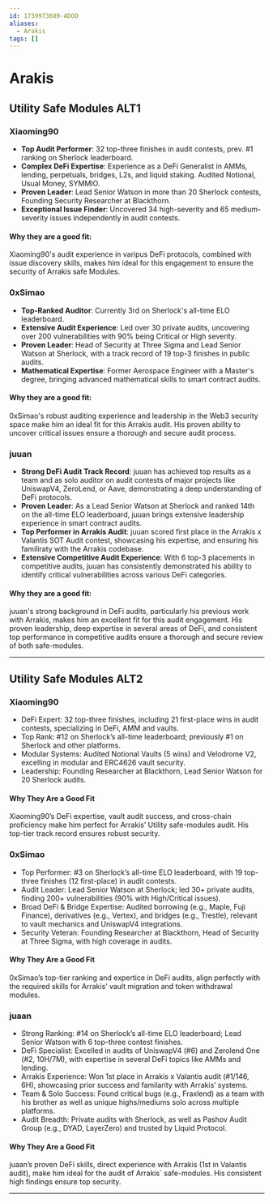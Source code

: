 ```yaml
---
id: 1739973689-ADOO
aliases:
  - Arakis
tags: []
---
```


# Arakis

## Utility Safe Modules ALT1

### Xiaoming90

- **Top Audit Performer**: 32 top-three finishes in audit contests, prev. #1 ranking on Sherlock leaderboard.
- **Complex DeFi Expertise**: Experience as a DeFi Generalist in AMMs, lending, perpetuals, bridges, L2s, and liquid staking. Audited Notional, Usual Money, SYMMIO.
- **Proven Leader**: Lead Senior Watson in more than 20 Sherlock contests, Founding Security Researcher at Blackthorn.
- **Exceptional Issue Finder**: Uncovered 34 high-severity and 65 medium-severity issues independently in audit contests.

#### Why they are a good fit:

Xiaoming90's audit experience in varipus DeFi protocols, combined with issue discovery skills, makes him ideal for this engagement to ensure the security of Arrakis safe Modules. 


### 0xSimao

- **Top-Ranked Auditor**: Currently 3rd on Sherlock's all-time ELO leaderboard.
- **Extensive Audit Experience**: Led over 30 private audits, uncovering over 200 vulnerabilities with 90% being Critical or High severity.
- **Proven Leader**: Head of Security at Three Sigma and Lead Senior Watson at Sherlock, with a track record of 19 top-3 finishes in public audits.
- **Mathematical Expertise**: Former Aerospace Engineer with a Master's degree, bringing advanced mathematical skills to smart contract audits.

#### Why they are a good fit:

0xSimao's robust auditing experience and leadership in the Web3 security space make him an ideal fit for this Arrakis audit. His proven ability to uncover critical issues ensure a thorough and secure audit process.


### juuan

- **Strong DeFi Audit Track Record**: juuan has achieved top results as a team and as solo auditor on audit contests of major projects like UniswapV4, ZeroLend, or Aave, demonstrating a deep understanding of DeFi protocols.
- **Proven Leader**: As a Lead Senior Watson at Sherlock and ranked 14th on the all-time ELO leaderboard, juuan brings extensive leadership experience in smart contract audits.
- **Top Performer in Arrakis Audit**: juuan scored first place in the Arrakis x Valantis SOT Audit contest, showcasing his expertise, and ensuring his familiraty with the Arrakis codebase.
- **Extensive Competitive Audit Experience**: With 6 top-3 placements in competitive audits, juuan has consistently demonstrated his ability to identify critical vulnerabilities across various DeFi categories.

#### Why they are a good fit:

juuan's strong background in DeFi audits, particularly his previous work with Arrakis, makes him an excellent fit for this audit engagement. His proven leadership, deep expertise in several areas of DeFi, and consistent top performance in competitive audits ensure a thorough and secure review of both safe-modules.

____

## Utility Safe Modules ALT2


### Xiaoming90

- DeFi Expert: 32 top-three finishes, including 21 first-place wins in audit contests, specializing in DeFi, AMM and vaults.
- Top Rank: #12 on Sherlock’s all-time leaderboard; previously #1 on Sherlock and other platforms.
- Modular Systems: Audited Notional Vaults (5 wins) and Velodrome V2, excelling in modular and ERC4626 vault security.
- Leadership: Founding Researcher at Blackthorn, Lead Senior Watson for 20 Sherlock audits.

#### **Why They Are a Good Fit**

Xiaoming90’s DeFi expertise, vault audit success, and cross-chain proficiency make him perfect for Arrakis’ Utility safe-modules audit. His top-tier track record ensures robust security.


### 0xSimao

- Top Performer: #3 on Sherlock’s all-time ELO leaderboard, with 19 top-three finishes (12 first-place) in audit contests.
- Audit Leader: Lead Senior Watson at Sherlock; led 30+ private audits, finding 200+ vulnerabilities (90% with High/Critical issues).
- Broad DeFi & Bridge Expertise: Audited borrowing (e.g., Maple, Fuji Finance), derivatives (e.g., Vertex), and bridges (e.g., Trestle), relevant to vault mechanics and UniswapV4 integrations.
- Security Veteran: Founding Researcher at Blackthorn, Head of Security at Three Sigma, with high coverage in audits.

#### Why They Are a Good Fit

0xSimao’s top-tier ranking and expertice in DeFi audits, align perfectly with the required skills for Arrakis’ vault migration and token withdrawal modules.


### juaan

- Strong Ranking: #14 on Sherlock’s all-time ELO leaderboard; Lead Senior Watson with 6 top-three contest finishes.
- DeFi Specialist: Excelled in audits of UniswapV4 (#6) and Zerolend One (#2, 10H/7M), with expertise in several DeFi topics like AMMs and lending.
- Arrakis Experience: Won 1st place in Arrakis x Valantis audit (#1/146, 6H), showcasing prior success and familarity with Arrakis’ systems.
- Team & Solo Success: Found critical bugs (e.g., Fraxlend) as a team with his brother as well as unique highs/mediums solo across multiple platforms.
- Audit Breadth: Private audits with Sherlock, as well as Pashov Audit Group (e.g., DYAD, LayerZero) and trusted by Liquid Protocol.

#### Why They Are a Good Fit

juaan’s proven DeFi skills, direct experience with Arrakis (1st in Valantis audit), make him ideal for the audit of Arrakis` safe-modules. His consistent high findings ensure top security.


---
